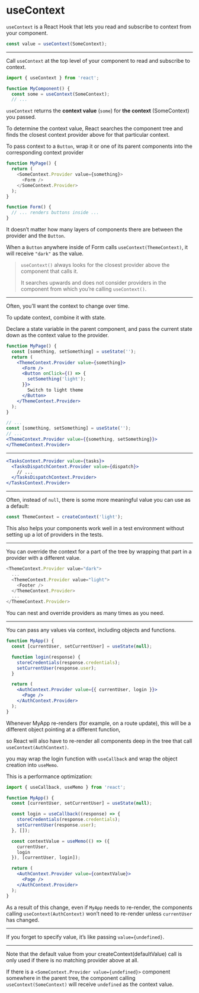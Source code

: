 # useContext

`useContext` is a React Hook that lets you read and subscribe to context from your component.

```js
const value = useContext(SomeContext);
```

---

Call `useContext` at the top level of your component to read and subscribe to context.

```js
import { useContext } from 'react';

function MyComponent() {
  const some = useContext(SomeContext);
  // ...
```

`useContext` returns the **context value** (`some`) for **the context** (SomeContext) you passed.

To determine the context value, React searches the component tree and finds the closest context provider above for that particular context.

To pass context to a `Button`, wrap it or one of its parent components into the corresponding context provider

```js
function MyPage() {
  return (
    <SomeContext.Provider value={something}>
      <Form />
    </SomeContext.Provider>
  );
}

function Form() {
  // ... renders buttons inside ...
}
```

It doesn’t matter how many layers of components there are between the provider and the `Button`.

When a `Button` anywhere inside of Form calls `useContext(ThemeContext)`, it will receive `"dark"` as the value.

> `useContext()` always looks for the closest provider above the component that calls it.
> 
> It searches upwards and does not consider providers in the component from which you’re calling `useContext()`.

---

Often, you’ll want the context to change over time.

To update context, combine it with state.

Declare a state variable in the parent component, and pass the current state down as the context value to the provider.

```jsx
function MyPage() {
  const [something, setSomething] = useState('');
  return (
    <ThemeContext.Provider value={something}>
      <Form />
      <Button onClick={() => {
        setSomething('light');
      }}>
        Switch to light theme
      </Button>
    </ThemeContext.Provider>
  );
}
```

```jsx
// ...
const [something, setSomething] = useState('');
// ...
<ThemeContext.Provider value={{something, setSomething}}>
</ThemeContext.Provider>
```

---

```jsx
<TasksContext.Provider value={tasks}>
  <TasksDispatchContext.Provider value={dispatch}>
    // ...
  </TasksDispatchContext.Provider>
</TasksContext.Provider>
```

---

Often, instead of `null`, there is some more meaningful value you can use as a default: 

```js
const ThemeContext = createContext('light');
```

This also helps your components work well in a test environment without setting up a lot of providers in the tests.

---

You can override the context for a part of the tree by wrapping that part in a provider with a different value.

```js
<ThemeContext.Provider value="dark">
  ...
  <ThemeContext.Provider value="light">
    <Footer />
  </ThemeContext.Provider>
  ...
</ThemeContext.Provider>
```

You can nest and override providers as many times as you need.

---

You can pass any values via context, including objects and functions.

```jsx
function MyApp() {
  const [currentUser, setCurrentUser] = useState(null);

  function login(response) {
    storeCredentials(response.credentials);
    setCurrentUser(response.user);
  }

  return (
    <AuthContext.Provider value={{ currentUser, login }}>
      <Page />
    </AuthContext.Provider>
  );
}
```

Whenever MyApp re-renders (for example, on a route update), this will be a different object pointing at a different function, 

so React will also have to re-render all components deep in the tree that call `useContext(AuthContext)`.

you may wrap the login function with `useCallback` and wrap the object creation into `useMemo`.

This is a performance optimization:

```jsx
import { useCallback, useMemo } from 'react';

function MyApp() {
  const [currentUser, setCurrentUser] = useState(null);

  const login = useCallback((response) => {
    storeCredentials(response.credentials);
    setCurrentUser(response.user);
  }, []);

  const contextValue = useMemo(() => ({
    currentUser,
    login
  }), [currentUser, login]);

  return (
    <AuthContext.Provider value={contextValue}>
      <Page />
    </AuthContext.Provider>
  );
}
```

As a result of this change, even if `MyApp` needs to re-render, the components calling `useContext(AuthContext)` won’t need to re-render unless `currentUser` has changed.

---

If you forget to specify value, it’s like passing `value={undefined}`.

---

Note that the default value from your createContext(defaultValue) call is only used if there is no matching provider above at all. 

If there is a `<SomeContext.Provider value={undefined}>` component somewhere in the parent tree, the component calling `useContext(SomeContext)` will receive `undefined` as the context value.
